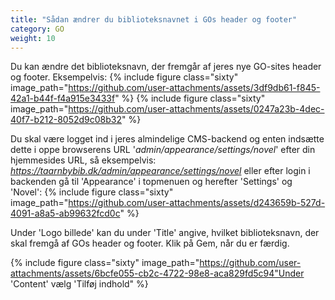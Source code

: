 ```yaml
---
title: "Sådan ændrer du biblioteksnavnet i GOs header og footer"
category: GO
weight: 10
---
```


Du kan ændre det biblioteksnavn, der fremgår af jeres nye GO-sites header og footer. Eksempelvis:
{% include figure class="sixty" image_path="https://github.com/user-attachments/assets/3df9db61-f845-42a1-b44f-f4a915e3433f" %} 
{% include figure class="sixty" image_path="https://github.com/user-attachments/assets/0247a23b-4dec-40f7-b212-8052d9c08b32" %}

Du skal være logget ind i jeres almindelige CMS-backend og enten indsætte dette i oppe browserens URL '*admin/appearance/settings/novel*' efter din hjemmesides URL, så eksempelvis: *https://taarnbybib.dk/admin/appearance/settings/novel* eller efter login i backenden gå til 'Appearance' i topmenuen og herefter 'Settings' og 'Novel':
{% include figure class="sixty" image_path="https://github.com/user-attachments/assets/d243659b-527d-4091-a8a5-ab99632fcd0c" %}

Under 'Logo billede' kan du under 'Title' angive, hvilket biblioteksnavn, der skal fremgå af GOs header og footer. Klik på Gem, når du er færdig.


{% include figure class="sixty" image_path="https://github.com/user-attachments/assets/6bcfe055-cb2c-4722-98e8-aca829fd5c94"Under 'Content' vælg 'Tilføj indhold" %} 
